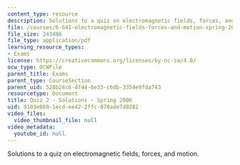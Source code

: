```yaml
---
content_type: resource
description: Solutions to a quiz on electromagnetic fields, forces, and motion.
file: /courses/6-641-electromagnetic-fields-forces-and-motion-spring-2009/9103e0691ecdee422ffc070ade7d0282_MIT6_641s09_sol_quiz2006_2.pdf
file_size: 243486
file_type: application/pdf
learning_resource_types:
- Exams
license: https://creativecommons.org/licenses/by-nc-sa/4.0/
ocw_type: OCWFile
parent_title: Exams
parent_type: CourseSection
parent_uid: 528b24c6-df44-6e33-c6db-3354e9fda743
resourcetype: Document
title: Quiz 2 - Solutions - Spring 2006
uid: 9103e069-1ecd-ee42-2ffc-070ade7d0282
video_files:
  video_thumbnail_file: null
video_metadata:
  youtube_id: null
---
```

Solutions to a quiz on electromagnetic fields, forces, and motion.
